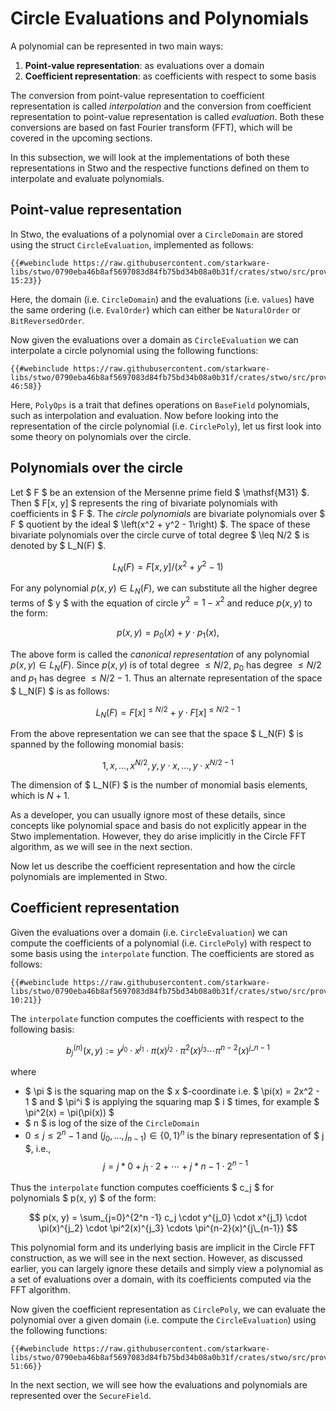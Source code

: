 # Circle Evaluations and Polynomials

A polynomial can be represented in two main ways:

1. **Point-value representation**: as evaluations over a domain
2. **Coefficient representation**: as coefficients with respect to some basis

The conversion from point-value representation to coefficient representation is called _interpolation_ and the conversion from coefficient representation to point-value representation is called _evaluation_. Both these conversions are based on fast Fourier transform (FFT), which will be covered in the upcoming sections.

In this subsection, we will look at the implementations of both these representations in Stwo and the respective functions defined on them to interpolate and evaluate polynomials.

## Point-value representation

In Stwo, the evaluations of a polynomial over a `CircleDomain` are stored using the struct `CircleEvaluation`, implemented as follows:

```rust,no_run,noplayground
{{#webinclude https://raw.githubusercontent.com/starkware-libs/stwo/0790eba46b8af5697083d84fb75bd34b08a0b31f/crates/stwo/src/prover/poly/circle/evaluation.rs 15:23}}
```

Here, the domain (i.e. `CircleDomain`) and the evaluations (i.e. `values`) have the same ordering (i.e. `EvalOrder`) which can either be `NaturalOrder` or `BitReversedOrder`.

Now given the evaluations over a domain as `CircleEvaluation` we can interpolate a circle polynomial using the following functions:

```rust,no_run,noplayground
{{#webinclude https://raw.githubusercontent.com/starkware-libs/stwo/0790eba46b8af5697083d84fb75bd34b08a0b31f/crates/stwo/src/prover/poly/circle/evaluation.rs 46:58}}
```

Here, `PolyOps` is a trait that defines operations on `BaseField` polynomials, such as interpolation and evaluation. Now before looking into the representation of the circle polynomial (i.e. `CirclePoly`), let us first look into some theory on polynomials over the circle.

## Polynomials over the circle

Let $ F $ be an extension of the Mersenne prime field $ \mathsf{M31} $. Then $ F[x, y] $ represents the ring of bivariate polynomials with coefficients in $ F $. The _circle polynomials_ are bivariate polynomials over $ F $ quotient by the ideal $ \left(x^2 + y^2 - 1\right) $. The space of these bivariate polynomials over the circle curve of total degree $ \leq N/2 $ is denoted by $ L_N(F) $.

$$ L_N(F) = F\left[x, y\right] / \left(x^2 + y^2 - 1\right) $$

For any polynomial $p(x, y) \in L_N(F)$, we can substitute all the higher degree terms of $ y $ with the equation of circle $y^2 = 1 - x^2$ and reduce $p(x, y)$ to the form:

$$
p(x, y) = p_0(x) + y \cdot p_1(x),
$$

The above form is called the _canonical representation_ of any polynomial $p(x, y) \in L_N(F)$. Since $p(x, y)$ is of total degree $\leq N/2$, $p_0$ has degree $\leq N/2$ and $p_1$ has degree $\leq N/2 - 1$. Thus an alternate representation of the space $ L_N(F) $ is as follows:

$$
L_N(F) = F[x]^{ \leq N/2} + y \cdot F[x]^{ \leq N/2 - 1}
$$

From the above representation we can see that the space $ L_N(F) $ is spanned by the following monomial basis:

$$
1, x, \ldots, x^{N/2}, y, y \cdot x, \ldots, y \cdot x^{N/2 - 1}
$$

The dimension of $ L_N(F) $ is the number of monomial basis elements, which is $N + 1$.

As a developer, you can usually ignore most of these details, since concepts like polynomial space and basis do not explicitly appear in the Stwo implementation. However, they do arise implicitly in the Circle FFT algorithm, as we will see in the next section.

Now let us describe the coefficient representation and how the circle polynomials are implemented in Stwo.

## Coefficient representation

Given the evaluations over a domain (i.e. `CircleEvaluation`) we can compute the coefficients of a polynomial (i.e. `CirclePoly`) with respect to some basis using the `interpolate` function. The coefficients are stored as follows:

```rust,no_run,noplayground
{{#webinclude https://raw.githubusercontent.com/starkware-libs/stwo/0790eba46b8af5697083d84fb75bd34b08a0b31f/crates/stwo/src/prover/poly/circle/poly.rs 10:21}}
```

The `interpolate` function computes the coefficients with respect to the following basis:

$$
b^{(n)}_j(x, y) := y^{j_0} \cdot x^{j_1} \cdot \pi(x)^{j_2} \cdot \pi^2(x)^{j_3} \cdots \pi^{n-2}(x)^{j\_{n-1}}
$$

where

- $ \pi $ is the squaring map on the $ x $-coordinate i.e. $ \pi(x) = 2x^2 - 1 $ and $ \pi^i $ is applying the squaring map $ i $ times, for example $ \pi^2(x) = \pi(\pi(x)) $
- $ n $ is log of the size of the `CircleDomain`
- $0 \leq j \leq 2^n - 1$ and $(j_0, \ldots, j_{n-1}) \in \{0, 1\}^n$ is the binary representation of $ j $, i.e., $$j = j*0 + j_1 \cdot 2 + \cdots + j*{n-1} \cdot 2^{n-1}$$

Thus the `interpolate` function computes coefficients $ c_j $ for polynomials $ p(x, y) $ of the form:
<span id="eq-circle-poly"></span>

$$
p(x, y) = \sum_{j=0}^{2^n -1} c_j \cdot y^{j_0} \cdot x^{j_1} \cdot \pi(x)^{j_2} \cdot \pi^2(x)^{j_3} \cdots \pi^{n-2}(x)^{j\_{n-1}}
$$

This polynomial form and its underlying basis are implicit in the Circle FFT construction, as we will see in the next section. However, as discussed earlier, you can largely ignore these details and simply view a polynomial as a set of evaluations over a domain, with its coefficients computed via the FFT algorithm.

Now given the coefficient representation as `CirclePoly`, we can evaluate the polynomial over a given domain (i.e. compute the `CircleEvaluation`) using the following functions:

```rust,no_run,noplayground
{{#webinclude https://raw.githubusercontent.com/starkware-libs/stwo/0790eba46b8af5697083d84fb75bd34b08a0b31f/crates/stwo/src/prover/poly/circle/poly.rs 51:66}}
```

In the next section, we will see how the evaluations and polynomials are represented over the `SecureField`.
